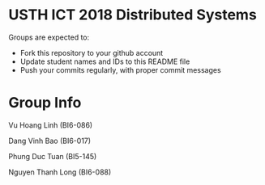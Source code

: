 USTH ICT 2018 Distributed Systems
=====================================

Groups are expected to:

* Fork this repository to your github account
* Update student names and IDs to this README file
* Push your commits regularly, with proper commit messages

Group Info
=======================

Vu Hoang Linh (BI6-086)

Dang Vinh Bao (BI6-017)

Phung Duc Tuan (BI5-145)

Nguyen Thanh Long (BI6-088)
